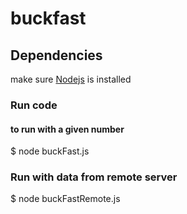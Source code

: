 # buckfast

## Dependencies
make sure [Nodejs](https://nodejs.org) is installed

### Run code
#### to run with a given number
$ node buckFast.js

### Run with data from remote server
$ node buckFastRemote.js
